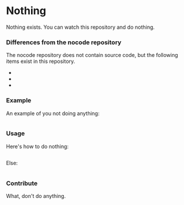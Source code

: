 # Nothing
Nothing exists. You can watch this repository and do nothing.

### Differences from the nocode repository

The nocode repository does not contain source code, but the following items exist in this repository.

- 
- 
- 

### Example

An example of you not doing anything:

```
```

### Usage

Here's how to do nothing:

```
```

Else:

```
```

### Contribute

What, don't do anything.
